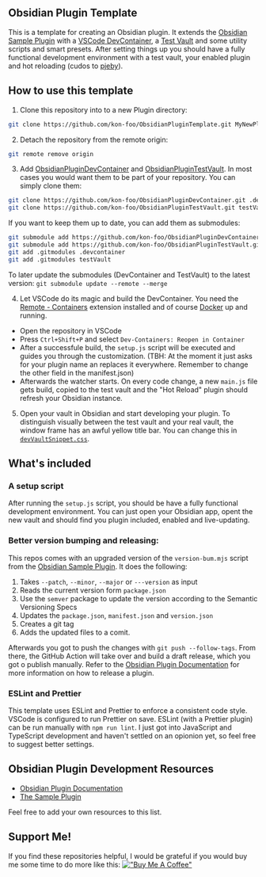 ## Obsidian Plugin Template
This is a template for creating an Obsidian plugin. It extends the [Obsidian Sample Plugin](https://github.com/obsidianmd/obsidian-sample-plugin) with a [VSCode DevContainer](https://github.com/kon-foo/ObsidianPluginDevContainer), a [Test Vault](https://github.com/kon-foo/ObsidianPluginTestVault) and some utility scripts and smart presets. After setting things up you should have a fully functional development environment with a test vault, your enabled plugin and hot reloading (cudos to [pjeby](https://github.com/pjeby/hot-reload)). 

## How to use this template
1. Clone this repository into to a new Plugin directory:
```bash
git clone https://github.com/kon-foo/ObsidianPluginTemplate.git MyNewPlugin && cd MyNewPlugin
```

2. Detach the repository from the remote origin:
```bash
git remote remove origin
```

3. Add [ObsidianPluginDevContainer](https://github.com/kon-foo/ObsidianPluginDevContainer) and [ObsidianPluginTestVault](https://github.com/kon-foo/ObsidianPluginTestVault). In most cases you would want them to be part of your repository. You can simply clone them:
```bash
git clone https://github.com/kon-foo/ObsidianPluginDevContainer.git .devcontainer
git clone https://github.com/kon-foo/ObsidianPluginTestVault.git testVault
```
If you want to keep them up to date, you can add them as submodules:
```bash
git submodule add https://github.com/kon-foo/ObsidianPluginDevContainer.git .devcontainer
git submodule add https://github.com/kon-foo/ObsidianPluginTestVault.git testVault
git add .gitmodules .devcontainer
git add .gitmodules testVault
```
To later update the submodules (DevContainer and TestVault) to the latest version:
`git submodule update --remote --merge`


4. Let VSCode do its magic and build the DevContainer. You need the [Remote - Containers](https://marketplace.visualstudio.com/items?itemName=ms-vscode-remote.remote-containers) extension installed and of course [Docker](https://www.docker.com/products/docker-desktop) up and running.

- Open the repository in VSCode
- Press `Ctrl+Shift+P` and select `Dev-Containers: Reopen in Container`
- After a successfule build, the `setup.js` script will be executed and guides you through the customization. (TBH: At the moment it just asks for your plugin name an replaces it everywhere. Remember to change the other field in the manifest.json)
- Afterwards the watcher starts. On every code change, a new `main.js` file gets build, copied to the test vault and the "Hot Reload" plugin should refresh your Obsidian instance.

5. Open your vault in Obsidian and start developing your plugin. To distinguish visually between the test vault and your real vault, the window frame has an awful yellow title bar. You can change this in [`devVaultSnippet.css`](testVault/snippets/devVaultSnippet.css). 


## What's included

### A setup script
After running the `setup.js` script, you should be have a fully functional development environment. You can just open your Obsidian app, opent the new vault and should find you plugin included, enabled and live-updating.

### Better version bumping and releasing:
This repos comes with an upgraded version of the `version-bum.mjs` script from the [Obsidian Sample Plugin](https://github.com/obsidianmd/obsidian-sample-plugin). It does the following:
1. Takes `--patch`, `--minor`, `--major` or `---version` as input
2. Reads the current version form `package.json`
3. Use the `semver` package to update the version according to the Semantic Versioning Specs
4. Updates the `package.json`, `manifest.json` and `version.json`
5. Creates a git tag
6. Adds the updated files to a comit.

Afterwards you got to push the changes with `git push --follow-tags`. From there, the GitHub Action will take over and build a draft release, which you got o publish manually. Refer to the [Obsidian Plugin Documentation](https://docs.obsidian.md/Plugins/Releasing/Release+your+plugin+with+GitHub+Actions) for more information on how to release a plugin.

### ESLint and Prettier
This template uses ESLint and Prettier to enforce a consistent code style. VSCode is configured to run Prettier on save. ESLint (with a Prettier plugin) can be run manually with `npm run lint`. I just got into JavaScript and TypeScript development and haven't settled on an opionion yet, so feel free to suggest better settings.


## Obsidian Plugin Development Resources
- [Obsidian Plugin Documentation](https://docs.obsidian.md/Plugins/Getting+started/Build+a+plugin)
- [The Sample Plugin](https://github.com/obsidianmd/obsidian-sample-plugin)

Feel free to add your own resources to this list.

## Support Me!
If you find these repositories helpful, I would be grateful if you would buy me some time to do more like this:
[!["Buy Me A Coffee"](https://www.buymeacoffee.com/assets/img/custom_images/orange_img.png)](https://www.buymeacoffee.com/kon.foo)